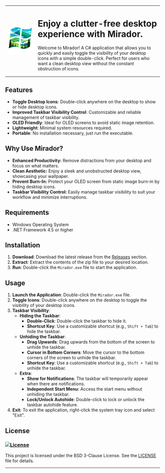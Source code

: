 <table>
  <tr>
    <td><img src="./Mirador%20Logo.png" alt="Mirador Logo" width="500"/></td>
    <td>
      <h1>Enjoy a clutter-free desktop experience with Mirador.</h1>
      <p>Welcome to Mirador! A C# application that allows you to quickly and easily toggle the visibility of your desktop icons with a simple double-click. Perfect for users who want a clean desktop view without the constant obstruction of icons.</p>
    </td>
  </tr>
</table>

## Features

- **Toggle Desktop Icons**: Double-click anywhere on the desktop to show or hide desktop icons.
- **Improved Taskbar Visibility Control**: Customizable and reliable management of taskbar visibility.
- **OLED Friendly**: Ideal for OLED screens to avoid static image retention.
- **Lightweight**: Minimal system resources required.
- **Portable**: No installation necessary, just run the executable.

## Why Use Mirador?

- **Enhanced Productivity:** Remove distractions from your desktop and focus on what matters.
- **Clean Aesthetic:** Enjoy a sleek and unobstructed desktop view, showcasing your wallpaper.
- **Prevent Burn-In:** Protect your OLED screen from static image burn-in by hiding desktop icons.
- **Taskbar Visibility Control:** Easily manage taskbar visibility to suit your workflow and minimize interruptions.

## Requirements

- Windows Operating System
- .NET Framework 4.5 or higher

## Installation

1. **Download**: Download the latest release from the [Releases](https://github.com/norton198/Mirador/releases) section.
2. **Extract**: Extract the contents of the zip file to your desired location.
3. **Run**: Double-click the `Mirador.exe` file to start the application.

## Usage

1. **Launch the Application**: Double-click the `Mirador.exe` file.
2. **Toggle Icons**: Double-click anywhere on the desktop to toggle the visibility of your desktop icons.
3. **Taskbar Visibility**:
   - **Hiding the Taskbar**:
     - **Double-Click**: Double-click the taskbar to hide it.
     - **Shortcut Key**: Use a customizable shortcut (e.g., `Shift + Tab`) to hide the taskbar.
   - **Unhiding the Taskbar**:
     - **Drag Upwards**: Drag upwards from the bottom of the screen to unhide the taskbar.
     - **Cursor in Bottom Corners**: Move the cursor to the bottom corners of the screen to unhide the taskbar.
     - **Shortcut Key**: Use a customizable shortcut (e.g., `Shift + Tab`) to unhide the taskbar.
   - **Extra**:
     - **Show for Notifications**: The taskbar will temporarily appear when there are notifications.
     - **Independent Start Menu**: Access the start menu without unhiding the taskbar.
     - **Lock/Unlock Autohide**: Double-click to lock or unlock the taskbar autohide feature.
4. **Exit**: To exit the application, right-click the system tray icon and select "Exit".

## License
### [![License](https://img.shields.io/badge/License-BSD_3--Clause-blue.svg)](https://opensource.org/licenses/BSD-3-Clause)
This project is licensed under the BSD 3-Clause License. See the [LICENSE](LICENSE) file for details.

---
